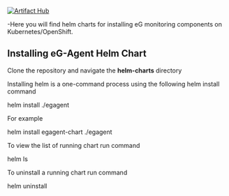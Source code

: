 

[![Artifact Hub](https://img.shields.io/endpoint?url=https://artifacthub.io/badge/repository/eginnovations)](https://artifacthub.io/packages/search?repo=eginnovations)<br>

-Here you will find helm charts for installing eG monitoring components on Kubernetes/OpenShift.

<h2> Installing eG-Agent Helm Chart</h2>

Clone the repository and navigate the <b>helm-charts</b> directory

<p>Installing helm is a one-command process using the following helm install command</p>

<p>helm install <chart-name> ./egagent</p>
<p>For example </p>
<p>  helm install egagent-chart ./egagent</p>
<p>To view the list of running chart run command</p>
<p>  helm ls</p>
<p>To uninstall a running chart run command</p>
<p>  helm uninstall <chart-name></p>
